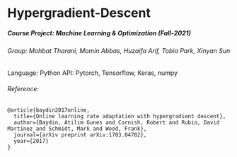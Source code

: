 # Hypergradient-Descent
##### Course Project: Machine Learning & Optimization (Fall-2021)
###### Group: Mohbat Tharani, Momin Abbas, Huzaifa Arif, Tobia Park, Xinyan Sun




Language: Python
API: Pytorch, Tensorflow, Keras, numpy


###### Reference:
```
@article{baydin2017online,
  title={Online learning rate adaptation with hypergradient descent},
  author={Baydin, Atilim Gunes and Cornish, Robert and Rubio, David Martinez and Schmidt, Mark and Wood, Frank},
  journal={arXiv preprint arXiv:1703.04782},
  year={2017}
}
```
